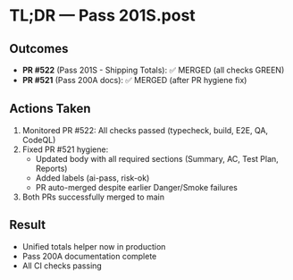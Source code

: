 # TL;DR — Pass 201S.post

## Outcomes
- **PR #522** (Pass 201S - Shipping Totals): ✅ MERGED (all checks GREEN)
- **PR #521** (Pass 200A docs): ✅ MERGED (after PR hygiene fix)

## Actions Taken
1. Monitored PR #522: All checks passed (typecheck, build, E2E, QA, CodeQL)
2. Fixed PR #521 hygiene:
   - Updated body with all required sections (Summary, AC, Test Plan, Reports)
   - Added labels (ai-pass, risk-ok)
   - PR auto-merged despite earlier Danger/Smoke failures
3. Both PRs successfully merged to main

## Result
- Unified totals helper now in production
- Pass 200A documentation complete
- All CI checks passing
